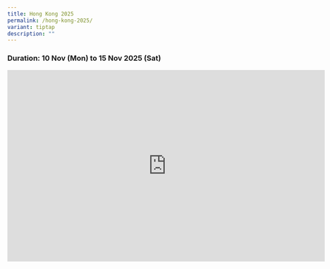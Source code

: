 ```yaml
---
title: Hong Kong 2025
permalink: /hong-kong-2025/
variant: tiptap
description: ""
---
```

<h3>Duration: 10 Nov (Mon) to 15 Nov 2025 (Sat)</h3>
<div class="iframe-wrapper">
<iframe height="434" width="720" allowfullscreen="true" frameborder="0" src="https://docs.google.com/presentation/d/e/2PACX-1vTgUBWJteZpFSlmbDmi7CMUA4WhhwsurOKKGfdLdt0uVeMaa3GEFRDRgRJlrYJbZzcc9mwaTXAKNfNx/pubembed?start=false&amp;loop=false&amp;delayms=3000"></iframe>
</div>
<p></p>
